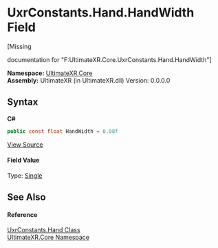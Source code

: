 # UxrConstants.Hand.HandWidth Field
 

\[Missing <summary> documentation for "F:UltimateXR.Core.UxrConstants.Hand.HandWidth"\]

**Namespace:**&nbsp;<a href="N_UltimateXR_Core">UltimateXR.Core</a><br />**Assembly:**&nbsp;UltimateXR (in UltimateXR.dll) Version: 0.0.0.0

## Syntax

**C#**<br />
``` C#
public const float HandWidth = 0.08f
```

<a href="UltimateXR/Scripts/Core/UxrConstants.cs" rel="noopener noreferrer" title="View the source code">View Source</a><br />

#### Field Value
Type: <a href="https://docs.microsoft.com/dotnet/api/system.single" target="_blank" rel="noopener noreferrer">Single</a>

## See Also


#### Reference
<a href="T_UltimateXR_Core_UxrConstants_Hand">UxrConstants.Hand Class</a><br /><a href="N_UltimateXR_Core">UltimateXR.Core Namespace</a><br />